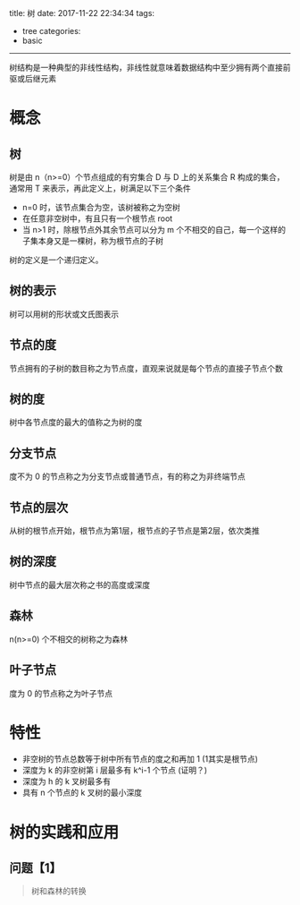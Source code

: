 title: 树
date: 2017-11-22 22:34:34
tags:
- tree
categories:
- basic
---

树结构是一种典型的非线性结构，非线性就意味着数据结构中至少拥有两个直接前驱或后继元素

# 概念

## 树

树是由 n（n>=0）个节点组成的有穷集合 D 与 D 上的关系集合 R 构成的集合，通常用 T 来表示，再此定义上，树满足以下三个条件
- n=0 时，该节点集合为空，该树被称之为空树
- 在任意非空树中，有且只有一个根节点 root
- 当 n>1 时，除根节点外其余节点可以分为 m 个不相交的自己，每一个这样的子集本身又是一棵树，称为根节点的子树

树的定义是一个递归定义。

## 树的表示

树可以用树的形状或文氏图表示

## 节点的度

节点拥有的子树的数目称之为节点度，直观来说就是每个节点的直接子节点个数

## 树的度

树中各节点度的最大的值称之为树的度

## 分支节点

度不为 0 的节点称之为分支节点或普通节点，有的称之为非终端节点

## 节点的层次

从树的根节点开始，根节点为第1层，根节点的子节点是第2层，依次类推

## 树的深度

树中节点的最大层次称之书的高度或深度

## 森林

n(n>=0) 个不相交的树称之为森林

## 叶子节点

度为 0 的节点称之为叶子节点

# 特性

- 非空树的节点总数等于树中所有节点的度之和再加 1 (1其实是根节点)
- 深度为 k 的非空树第 i 层最多有 k^i-1 个节点 (证明？)
- 深度为 h 的 k 叉树最多有
- 具有 n 个节点的 k 叉树的最小深度

# 树的实践和应用

## 问题【1】

> 树和森林的转换